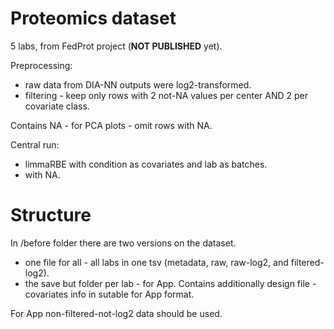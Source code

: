 # Proteomics dataset

5 labs, from FedProt project (**NOT PUBLISHED** yet).

Preprocessing:
- raw data from DIA-NN outputs were log2-transformed.
- filtering - keep only rows with 2 not-NA values per center AND 2 per covariate class.

Contains NA - for PCA plots - omit rows with NA.

Central run:  
- limmaRBE with condition as covariates and lab as batches.
- with NA.

# Structure

In /before folder there are two versions on the dataset.  
- one file for all - all labs in one tsv (metadata, raw, raw-log2, and filtered-log2).
- the save but folder per lab - for App. Contains additionally design file - covariates info in sutable for App format.

For App non-filtered-not-log2 data should be used.